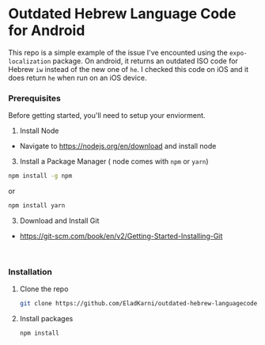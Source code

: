 # Outdated Hebrew Language Code for Android

This repo is a simple example of the issue I've encounted using the `expo-localization` package. On android, it returns an outdated ISO code for Hebrew `iw` instead of the new one of `he`. I checked this code on iOS and it does return `he` when run on an iOS device.

### Prerequisites

Before getting started, you'll need to setup your enviorment.

1. Install Node

  - Navigate to https://nodejs.org/en/download and install node
  
3. Install a Package Manager ( node comes with `npm` or `yarn`)
  ```sh
  npm install -g npm
  ```
  or
  ```sh
  npm install yarn
  ```
3. Download and Install Git

  - https://git-scm.com/book/en/v2/Getting-Started-Installing-Git

<br />

### Installation

1. Clone the repo
   ```sh
   git clone https://github.com/EladKarni/outdated-hebrew-languagecode.git
   ```
2. Install packages
   ```sh
   npm install
   ``` 

<br>
